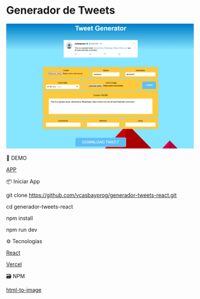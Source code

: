 # Generador de Tweets
![🐤 Generador de Tweets](image.png)

🚀 DEMO


[APP](https://generador-tweets-react-33ut-k39vota54-vcasbayprogs-projects.vercel.app/)


📦 Iniciar App


git clone https://github.com/vcasbayprog/generador-tweets-react.git


cd generador-tweets-react


npm install


npm run dev


⚙ Tecnologías 


[React](https://react.dev/)


[Vercel](https://vercel.com/home)



🗃 NPM

[html-to-image](https://www.npmjs.com/package/html-to-image)
